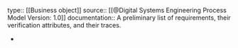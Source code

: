 type:: [[Business object]]
source:: [[@Digital Systems Engineering Process Model Version: 1.0]]
documentation:: A preliminary list of requirements, their verification attributes, and their traces.

-